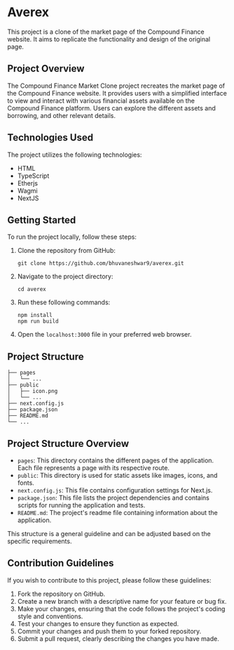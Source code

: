 # Averex

This project is a clone of the market page of the Compound Finance website. It aims to replicate the functionality and design of the original page. 

## Project Overview

The Compound Finance Market Clone project recreates the market page of the Compound Finance website. It provides users with a simplified interface to view and interact with various financial assets available on the Compound Finance platform. Users can explore the different assets and borrowing, and other relevant details.

## Technologies Used

The project utilizes the following technologies:

- HTML
- TypeScript
- Etherjs
- Wagmi
- NextJS

## Getting Started

To run the project locally, follow these steps:

1. Clone the repository from GitHub:

   ```
   git clone https://github.com/bhuvaneshwar9/averex.git
   ```

2. Navigate to the project directory:

   ```
   cd averex
   ```

3. Run these following commands:

   ```
   npm install
   npm run build
   ```

4. Open the `localhost:3000` file in your preferred web browser.

## Project Structure

```
├── pages
│   └── ...
├── public
│   ├── icon.png
│   └── ...
├── next.config.js
├── package.json
├── README.md
└── ...
```

## Project Structure Overview

- `pages`: This directory contains the different pages of the application. Each file represents a page with its respective route.
- `public`: This directory is used for static assets like images, icons, and fonts.
- `next.config.js`: This file contains configuration settings for Next.js.
- `package.json`: This file lists the project dependencies and contains scripts for running the application and tests.
- `README.md`: The project's readme file containing information about the application.

This structure is a general guideline and can be adjusted based on the specific requirements.

## Contribution Guidelines

If you wish to contribute to this project, please follow these guidelines:

1. Fork the repository on GitHub.
2. Create a new branch with a descriptive name for your feature or bug fix.
3. Make your changes, ensuring that the code follows the project's coding style and conventions.
4. Test your changes to ensure they function as expected.
5. Commit your changes and push them to your forked repository.
6. Submit a pull request, clearly describing the changes you have made.


